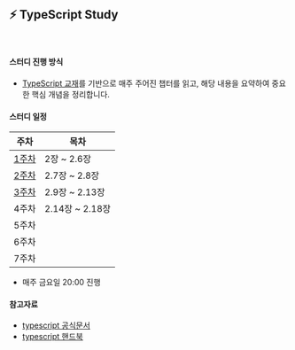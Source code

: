## ⚡️ TypeScript Study

<br/>

#### 스터디 진행 방식

- [TypeScript 교재](https://product.kyobobook.co.kr/detail/S000208416779)를 기반으로 매주 주어진 챕터를 읽고, 해당 내용을 요약하여 중요한 핵심 개념을 정리합니다.

#### 스터디 일정

|주차|목차|
|------|---|
|[1주차](https://github.com/swJaNG12/TypeScript-Study/tree/main/week1)|  2장 ~ 2.6장|테스트3|
|[2주차](https://github.com/swJaNG12/TypeScript-Study/tree/main/week2)|2.7장 ~ 2.8장|테스트3|
|[3주차](https://github.com/swJaNG12/TypeScript-Study/tree/main/week3)|2.9장 ~ 2.13장|테스트3|
|4주차|2.14장 ~ 2.18장 |테스트3|
|5주차||테스트3|
|6주차||테스트3|
|7주차||테스트3|

- 매주 금요일 20:00 진행

#### 참고자료

- [typescript 공식문서](https://www.typescriptlang.org/)
- [typescript 핸드북](https://www.typescriptlang.org/docs/handbook/intro.html)
